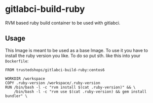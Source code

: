 # gitlabci-build-ruby
RVM based ruby build container to be used with gitlabci.

## Usage

This Image is meant to be used as a base Image. To use it you have to install the ruby version you like. To do so put sth. like this into your `Dockerfile`:

```docker
FROM trustedshops/gitlabci-build-ruby:centos6

WORKDIR /workspace
COPY .ruby-version /workspace/.ruby-version
RUN /bin/bash -l -c "rvm install $(cat .ruby-version)" && \
    /bin/bash -l -c "rvm use $(cat .ruby-version) && gem install bundler" \
```
